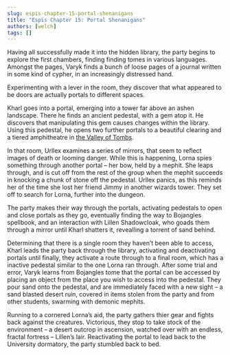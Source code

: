```yaml
---
slug: espis-chapter-15-portal-shenanigans
title: "Espis Chapter 15: Portal Shenanigans"
authors: [welch]
tags: []
---
```


Having all successfully made it into the hidden library, the party begins to explore the first chambers, finding finding tomes in various languages. Amongst the pages, Varyk finds a bunch of loose pages of a journal written in some kind of cypher, in an increasingly distressed hand.  

<!--truncate-->
 Experimenting with a lever in the room, they discover that what appeared to be doors are actually portals to different spaces.
 
Kharl goes into a portal, emerging into a tower far above an ashen landscape. There he finds an ancient pedestal, with a gem atop it. He discovers that manipulating this gem causes changes within the library. Using this pedestal, he opens two further portals to a beautiful clearing and a tiered amphitheatre in  [the Valley of Tombs](/wikis/the-valley-of-tombs).
 
In that room, Urllex examines a series of mirrors, that seem to reflect images of death or looming danger. While this is happening, Lorna spies something through another portal – her bow, held by a mephit. She leaps through, and is cut off from the rest of the group when the mephit succeeds in knocking a chunk of stone off the pedestal. Urllex panics, as this reminds her of the time she lost her friend Jimmy in another wizards tower. They set off to search for Lorna, further into the dungeon.
 
The party makes their way through the portals, activating pedestals to open and close portals as they go, eventually finding the way to Bojangles spellbook, and an interaction with Lillen Shadowcloak, who goads them through a mirror until Kharl shatters it, revealling a torrent of sand behind.
 
Determining that there is a single room they haven’t been able to access, Kharl leads the party back through the library, activating and deactivating portals until finally, they activate a route through to a final room, which has a inactive pedestal similar to the one Lorna ran through. After some trial and error, Varyk learns from Bojangles tome that the portal can be accessed by placing an object from the place you wish to access into the pedestal. They pour sand onto the pedestal, and are immediately faced with a new sight – a sand blasted desert ruin, covered in items stolen from the party and from other students, swarming with demonic mephits.
 
Running to a cornered Lorna’s aid, the party gathers thier gear and fights back against the creatures. Victorious, they stop to take stock of the environment – a desert outcrop in ascension, watched over with an endless, fractal fortress – Lillen’s lair. Reactivating the portal to lead back to the University dormatory, the party stumbled back to bed.